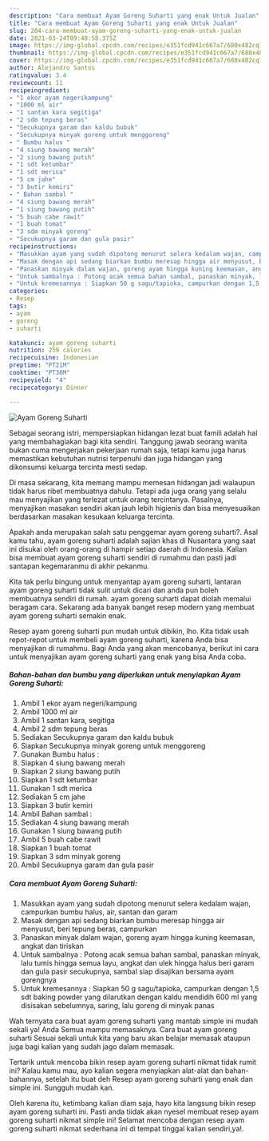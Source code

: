 ```yaml
---
description: "Cara membuat Ayam Goreng Suharti yang enak Untuk Jualan"
title: "Cara membuat Ayam Goreng Suharti yang enak Untuk Jualan"
slug: 204-cara-membuat-ayam-goreng-suharti-yang-enak-untuk-jualan
date: 2021-03-24T09:40:58.375Z
image: https://img-global.cpcdn.com/recipes/e351fcd941c667a7/680x482cq70/ayam-goreng-suharti-foto-resep-utama.jpg
thumbnail: https://img-global.cpcdn.com/recipes/e351fcd941c667a7/680x482cq70/ayam-goreng-suharti-foto-resep-utama.jpg
cover: https://img-global.cpcdn.com/recipes/e351fcd941c667a7/680x482cq70/ayam-goreng-suharti-foto-resep-utama.jpg
author: Alejandro Santos
ratingvalue: 3.4
reviewcount: 11
recipeingredient:
- "1 ekor ayam negerikampung"
- "1000 ml air"
- "1 santan kara segitiga"
- "2 sdm tepung beras"
- "Secukupnya garam dan kaldu bubuk"
- "Secukupnya minyak goreng untuk menggoreng"
- " Bumbu halus "
- "4 siung bawang merah"
- "2 siung bawang putih"
- "1 sdt ketumbar"
- "1 sdt merica"
- "5 cm jahe"
- "3 butir kemiri"
- " Bahan sambal "
- "4 siung bawang merah"
- "1 siung bawang putih"
- "5 buah cabe rawit"
- "1 buah tomat"
- "3 sdm minyak goreng"
- "Secukupnya garam dan gula pasir"
recipeinstructions:
- "Masukkan ayam yang sudah dipotong menurut selera kedalam wajan, campurkan bumbu halus, air, santan dan garam"
- "Masak dengan api sedang biarkan bumbu meresap hingga air menyusut, beri tepung beras, campurkan"
- "Panaskan minyak dalam wajan, goreng ayam hingga kuning keemasan, angkat dan tiriskan"
- "Untuk sambalnya : Potong acak semua bahan sambal, panaskan minyak, lalu tumis hingga semua layu, angkat dan ulek hingga halus beri garam dan gula pasir secukupnya, sambal siap disajikan bersama ayam gorengnya"
- "Untuk kremesannya : Siapkan 50 g sagu/tapioka, campurkan dengan 1,5 sdt baking powder yang dilarutkan dengan kaldu mendidih 600 ml yang disisakan sebelumnya, saring, lalu goreng di minyak panas"
categories:
- Resep
tags:
- ayam
- goreng
- suharti

katakunci: ayam goreng suharti 
nutrition: 259 calories
recipecuisine: Indonesian
preptime: "PT21M"
cooktime: "PT30M"
recipeyield: "4"
recipecategory: Dinner

---
```



![Ayam Goreng Suharti](https://img-global.cpcdn.com/recipes/e351fcd941c667a7/680x482cq70/ayam-goreng-suharti-foto-resep-utama.jpg)

Sebagai seorang istri, mempersiapkan hidangan lezat buat famili adalah hal yang membahagiakan bagi kita sendiri. Tanggung jawab seorang  wanita bukan cuma mengerjakan pekerjaan rumah saja, tetapi kamu juga harus memastikan kebutuhan nutrisi terpenuhi dan juga hidangan yang dikonsumsi keluarga tercinta mesti sedap.

Di masa  sekarang, kita memang mampu memesan hidangan jadi walaupun tidak harus ribet membuatnya dahulu. Tetapi ada juga orang yang selalu mau menyajikan yang terlezat untuk orang tercintanya. Pasalnya, menyajikan masakan sendiri akan jauh lebih higienis dan bisa menyesuaikan berdasarkan masakan kesukaan keluarga tercinta. 



Apakah anda merupakan salah satu penggemar ayam goreng suharti?. Asal kamu tahu, ayam goreng suharti adalah sajian khas di Nusantara yang saat ini disukai oleh orang-orang di hampir setiap daerah di Indonesia. Kalian bisa membuat ayam goreng suharti sendiri di rumahmu dan pasti jadi santapan kegemaranmu di akhir pekanmu.

Kita tak perlu bingung untuk menyantap ayam goreng suharti, lantaran ayam goreng suharti tidak sulit untuk dicari dan anda pun boleh membuatnya sendiri di rumah. ayam goreng suharti dapat diolah memalui beragam cara. Sekarang ada banyak banget resep modern yang membuat ayam goreng suharti semakin enak.

Resep ayam goreng suharti pun mudah untuk dibikin, lho. Kita tidak usah repot-repot untuk membeli ayam goreng suharti, karena Anda bisa menyajikan di rumahmu. Bagi Anda yang akan mencobanya, berikut ini cara untuk menyajikan ayam goreng suharti yang enak yang bisa Anda coba.

<!--inarticleads1-->

##### Bahan-bahan dan bumbu yang diperlukan untuk menyiapkan Ayam Goreng Suharti:

1. Ambil 1 ekor ayam negeri/kampung
1. Ambil 1000 ml air
1. Ambil 1 santan kara, segitiga
1. Ambil 2 sdm tepung beras
1. Sediakan Secukupnya garam dan kaldu bubuk
1. Siapkan Secukupnya minyak goreng untuk menggoreng
1. Gunakan  Bumbu halus :
1. Siapkan 4 siung bawang merah
1. Siapkan 2 siung bawang putih
1. Siapkan 1 sdt ketumbar
1. Gunakan 1 sdt merica
1. Sediakan 5 cm jahe
1. Siapkan 3 butir kemiri
1. Ambil  Bahan sambal :
1. Sediakan 4 siung bawang merah
1. Gunakan 1 siung bawang putih
1. Ambil 5 buah cabe rawit
1. Siapkan 1 buah tomat
1. Siapkan 3 sdm minyak goreng
1. Ambil Secukupnya garam dan gula pasir




<!--inarticleads2-->

##### Cara membuat Ayam Goreng Suharti:

1. Masukkan ayam yang sudah dipotong menurut selera kedalam wajan, campurkan bumbu halus, air, santan dan garam
1. Masak dengan api sedang biarkan bumbu meresap hingga air menyusut, beri tepung beras, campurkan
1. Panaskan minyak dalam wajan, goreng ayam hingga kuning keemasan, angkat dan tiriskan
1. Untuk sambalnya : Potong acak semua bahan sambal, panaskan minyak, lalu tumis hingga semua layu, angkat dan ulek hingga halus beri garam dan gula pasir secukupnya, sambal siap disajikan bersama ayam gorengnya
1. Untuk kremesannya : Siapkan 50 g sagu/tapioka, campurkan dengan 1,5 sdt baking powder yang dilarutkan dengan kaldu mendidih 600 ml yang disisakan sebelumnya, saring, lalu goreng di minyak panas




Wah ternyata cara buat ayam goreng suharti yang mantab simple ini mudah sekali ya! Anda Semua mampu memasaknya. Cara buat ayam goreng suharti Sesuai sekali untuk kita yang baru akan belajar memasak ataupun juga bagi kalian yang sudah jago dalam memasak.

Tertarik untuk mencoba bikin resep ayam goreng suharti nikmat tidak rumit ini? Kalau kamu mau, ayo kalian segera menyiapkan alat-alat dan bahan-bahannya, setelah itu buat deh Resep ayam goreng suharti yang enak dan simple ini. Sungguh mudah kan. 

Oleh karena itu, ketimbang kalian diam saja, hayo kita langsung bikin resep ayam goreng suharti ini. Pasti anda tiidak akan nyesel membuat resep ayam goreng suharti nikmat simple ini! Selamat mencoba dengan resep ayam goreng suharti nikmat sederhana ini di tempat tinggal kalian sendiri,ya!.

